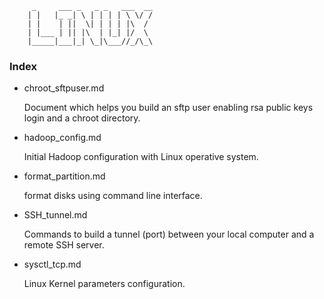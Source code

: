 
         _     ___ _   _ _   ___  __
        | |   |_ _| \ | | | | \ \/ /
        | |    | ||  \| | | | |\  / 
        | |___ | || |\  | |_| |/  \ 
        |_____|___|_| \_|\___//_/\_\


### Index 

- chroot_sftpuser.md

    Document which helps you build an sftp user enabling rsa public keys login and a chroot directory.

- hadoop_config.md

    Initial Hadoop configuration with Linux operative system.

- format_partition.md
  
    format disks using command line interface.

- SSH_tunnel.md

    Commands to build a tunnel (port) between your local computer and a remote SSH server.

- sysctl_tcp.md
    
    Linux Kernel parameters configuration.



